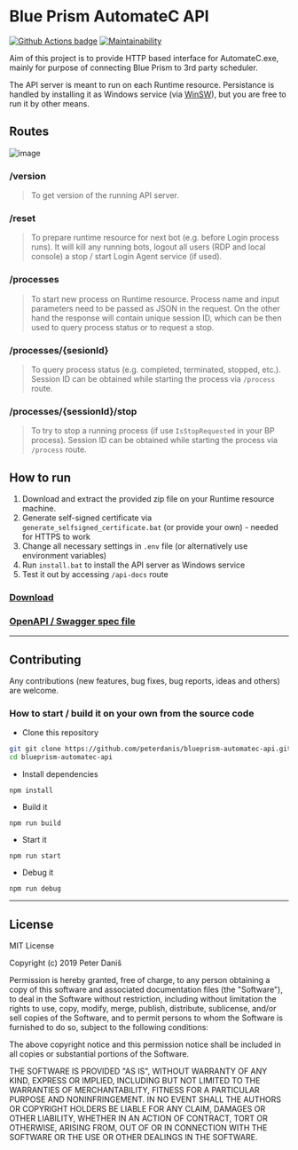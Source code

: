 # Blue Prism AutomateC API
[![Github Actions badge](https://github.com/peterdanis/blueprism-automatec-api/workflows/Tests/badge.svg?event=push)](https://github.com/peterdanis/blueprism-automatec-api/actions)
[![Maintainability](https://api.codeclimate.com/v1/badges/4a3407c9a47ad74a3411/maintainability)](https://codeclimate.com/github/peterdanis/blueprism-automatec-api/maintainability)

Aim of this project is to provide HTTP based interface for AutomateC.exe, mainly for purpose of connecting Blue Prism to 3rd party scheduler.

The API server is meant to run on each Runtime resource. Persistance is handled by installing it as Windows service (via [WinSW](https://github.com/kohsuke/winsw)), but you are free to run it by other means.

## Routes

![image](https://user-images.githubusercontent.com/26599181/73657611-e9ce4380-4692-11ea-9791-8c9a70cb5bad.png)

### /version

> To get version of the running API server.

### /reset

> To prepare runtime resource for next bot (e.g. before Login process runs). It will kill any running bots, logout all users (RDP and local console) a stop / start Login Agent service (if used).

### /processes

> To start new process on Runtime resource. Process name and input parameters need to be passed as JSON in the request. On the other hand the response will contain unique session ID, which can be then used to query process status or to request a stop.

### /processes/{sesionId}

> To query process status (e.g. completed, terminated, stopped, etc.). Session ID can be obtained while starting the process via `/process` route.

### /processes/{sessionId}/stop

> To try to stop a running process (if use `IsStopRequested` in your BP process). Session ID can be obtained while starting the process via `/process` route.

## How to run

1. Download and extract the provided zip file on your Runtime resource machine.
2. Generate self-signed certificate via `generate_selfsigned_certificate.bat` (or provide your own) - needed for HTTPS to work
3. Change all necessary settings in `.env` file (or alternatively use environment variables)
4. Run `install.bat` to install the API server as Windows service
5. Test it out by accessing `/api-docs` route

### [Download](https://github.com/peterdanis/blueprism-automatec-api/releases/latest)

### [OpenAPI / Swagger spec file](https://github.com/peterdanis/blueprism-automatec-api/blob/master/src/utils/oas-spec.json)

---

## Contributing

Any contributions (new features, bug fixes, bug reports, ideas and others) are welcome.

### How to start / build it on your own from the source code

- Clone this repository

```bash
git git clone https://github.com/peterdanis/blueprism-automatec-api.git
cd blueprism-automatec-api
```

- Install dependencies

`npm install`

- Build it

`npm run build`

- Start it

`npm run start`

- Debug it

`npm run debug`

---

## License

MIT License

Copyright (c) 2019 Peter Daniš

Permission is hereby granted, free of charge, to any person obtaining a copy
of this software and associated documentation files (the "Software"), to deal
in the Software without restriction, including without limitation the rights
to use, copy, modify, merge, publish, distribute, sublicense, and/or sell
copies of the Software, and to permit persons to whom the Software is
furnished to do so, subject to the following conditions:

The above copyright notice and this permission notice shall be included in all
copies or substantial portions of the Software.

THE SOFTWARE IS PROVIDED "AS IS", WITHOUT WARRANTY OF ANY KIND, EXPRESS OR
IMPLIED, INCLUDING BUT NOT LIMITED TO THE WARRANTIES OF MERCHANTABILITY,
FITNESS FOR A PARTICULAR PURPOSE AND NONINFRINGEMENT. IN NO EVENT SHALL THE
AUTHORS OR COPYRIGHT HOLDERS BE LIABLE FOR ANY CLAIM, DAMAGES OR OTHER
LIABILITY, WHETHER IN AN ACTION OF CONTRACT, TORT OR OTHERWISE, ARISING FROM,
OUT OF OR IN CONNECTION WITH THE SOFTWARE OR THE USE OR OTHER DEALINGS IN THE
SOFTWARE.
